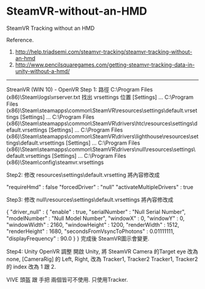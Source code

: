 # SteamVR-without-an-HMD

SteamVR Tracking without an HMD

Reference.
1. http://help.triadsemi.com/steamvr-tracking/steamvr-tracking-without-an-hmd
2. http://www.pencilsquaregames.com/getting-steamvr-tracking-data-in-unity-without-a-hmd/

------------------------------------------------------------

StreanVR (WIN 10) - OpenVR
Step 1: 路徑 C:\Program Files (x86)\Steam\logs\vrserver.txt
找出 vrsettings 位置
[Settings] ... C:\Program Files (x86)\Steam\steamapps\common\SteamVR\resources\settings\default.vrsettings
[Settings] ... C:\Program Files (x86)\Steam\steamapps\common\SteamVR\drivers\htc\resources\settings\default.vrsettings
[Settings] ... C:\Program Files (x86)\Steam\steamapps\common\SteamVR\drivers\lighthouse\resources\settings\default.vrsettings
[Settings] ... C:\Program Files (x86)\Steam\steamapps\common\SteamVR\drivers\null\resources\settings\default.vrsettings
[Settings] ... C:\Program Files (x86)\Steam\config\steamvr.vrsettings

Step2: 修改 resources\settings\default.vrsetting
將內容修改成

"requireHmd" : false
"forcedDriver" : "null"
"activateMultipleDrivers" : true


Step3: 修改 null\resources\settings\default.vrsettings
將內容修改成

{
	"driver_null" : {
		"enable" : true,
		"serialNumber" : "Null Serial Number", 
		"modelNumber" : "Null Model Number",
		"windowX" : 0,
		"windowY" : 0,
		"windowWidth" : 2160,
		"windowHeight" : 1200,
		"renderWidth" : 1512,
		"renderHeight" : 1680,
		"secondsFromVsyncToPhotons" : 0.01111111,
		"displayFrequency" : 90.0
	}
}
完成後 SteamVR圖示會變更.

Step4: Unity OpenVR 調整
開啟 Unity, 將 SteamVR Camera 的Target eye 改為 none,
[CameraRig] 的 Left, Right, 改為 Tracker1, Tracker2
Tracker1, Tracker2 的 index 改為 1 跟 2. 

VIVE 頭盔 跟 手把 兩個皆可不使用.
只使用Tracker.
